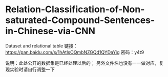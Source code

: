 # Relation-Classification-of-Non-saturated-Compound-Sentences-in-Chinese-via-CNN
Dataset and relational table
链接：https://pan.baidu.com/s/1hAtIsOQmbNZGQd1QYDaYig 密码：y4t9


说明：此处公开的数据集是已经处理以后的；
      另外文件名也没有一一做对应，复现实验时请自行调整一下
